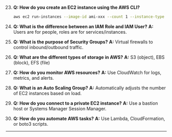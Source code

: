 23. **Q: How do you create an EC2 instance using the AWS CLI?**

    ```bash
    aws ec2 run-instances --image-id ami-xxx --count 1 --instance-type t2.micro --key-name myKey --security-groups mySG
    ```

24. **Q: What is the difference between an IAM Role and IAM User?**
    **A:** Users are for people, roles are for services/instances.

25. **Q: What is the purpose of Security Groups?**
    **A:** Virtual firewalls to control inbound/outbound traffic.

26. **Q: What are the different types of storage in AWS?**
    **A:** S3 (object), EBS (block), EFS (file)

27. **Q: How do you monitor AWS resources?**
    **A:** Use CloudWatch for logs, metrics, and alerts.

28. **Q: What is an Auto Scaling Group?**
    **A:** Automatically adjusts the number of EC2 instances based on load.

29. **Q: How do you connect to a private EC2 instance?**
    **A:** Use a bastion host or Systems Manager Session Manager.

30. **Q: How do you automate AWS tasks?**
    **A:** Use Lambda, CloudFormation, or boto3 scripts.

---
